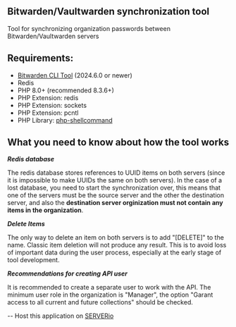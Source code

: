 ## Bitwarden/Vaultwarden synchronization tool

Tool for synchronizing organization passwords between Bitwarden/Vaultwarden servers

## Requirements:

 - [Bitwarden CLI Tool](https://bitwarden.com/help/cli/) (2024.6.0 or newer)
 - Redis
 - PHP 8.0+ (recommended 8.3.6+)
 - PHP Extension: redis
 - PHP Extension: sockets
 - PHP Extension: pcntl
 - PHP Library: [php-shellcommand](https://github.com/mikehaertl/php-shellcommand)

## What you need to know about how the tool works

***Redis database*** 

The redis database stores references to UUID items on both servers (since it is impossible to make UUIDs the same on both servers). In the case of a lost database, you need to start the synchronization over, this means that one of the servers must be the source server and the other the destination server, and also the **destination server orginization must not contain any items in the organization**.

***Delete Items***

The only way to delete an item on both servers is to add "[DELETE]" to the name. Classic item deletion will not produce any result. This is to avoid loss of important data during the user process, especially at the early stage of tool development.

***Recommendations for creating API user***

It is recommended to create a separate user to work with the API. The minimum user role in the organization is "Manager", the option "Garant access to all current and future collections" should be checked.

--
Host this application on [SERVERio](https://serverio.io/vps_docker)
